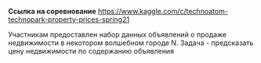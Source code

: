 **Ссылка на соревнование**
https://www.kaggle.com/c/technoatom-technopark-property-prices-spring21

Участникам предоставлен набор данных объявлений о продаже недвижимости в некотором волшебном городе N. Задача - предсказать цену недвижимости по содержанию объявления
